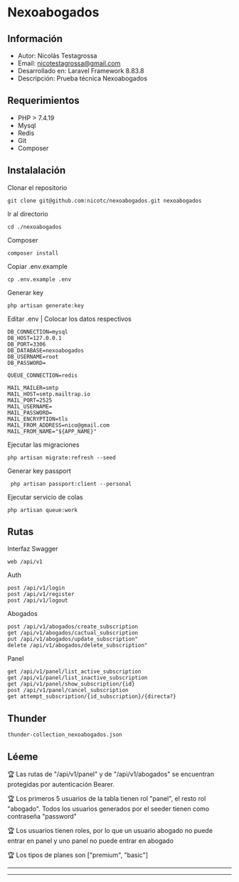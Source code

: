 # Nexoabogados

## Información
- Autor: Nicolás Testagrossa
- Email: nicotestagrossa@gmail.com
- Desarrollado en: Laravel Framework 8.83.8
- Descripción: Prueba técnica  Nexoabogados
## Requerimientos 

- PHP > 7.4.19
- Mysql 
- Redis
- Git
- Composer


## Instalalación

 Clonar el repositorio
    
    git clone git@github.com:nicotc/nexoabogados.git nexoabogados

Ir al directorio

    cd ./nexoabogados

Composer 

    composer install

Copiar .env.example

    cp .env.example .env

Generar  key

    php artisan generate:key

Editar .env | Colocar los datos respectivos  

    DB_CONNECTION=mysql
    DB_HOST=127.0.0.1
    DB_PORT=3306
    DB_DATABASE=nexoabogados
    DB_USERNAME=root
    DB_PASSWORD=

    QUEUE_CONNECTION=redis

    MAIL_MAILER=smtp
    MAIL_HOST=smtp.mailtrap.io
    MAIL_PORT=2525
    MAIL_USERNAME=
    MAIL_PASSWORD=
    MAIL_ENCRYPTION=tls
    MAIL_FROM_ADDRESS=nico@gmail.com
    MAIL_FROM_NAME="${APP_NAME}"


Ejecutar las migraciones

    php artisan migrate:refresh --seed

Generar key passport

     php artisan passport:client --personal


Ejecutar servicio de colas 

    php artisan queue:work


## Rutas

Interfaz Swagger 

    web /api/v1

Auth
    
    post /api/v1/login
    post /api/v1/register
    post /api/v1/logout

Abogados

    post /api/v1/abogados/create_subscription
    get /api/v1/abogados/cactual_subscription
    put /api/v1/abogados/update_subscription"
    delete /api/v1/abogados/delete_subscription"

Panel

    get /api/v1/panel/list_active_subscription
    get /api/v1/panel/list_inactive_subscription
    get /api/v1/panel/show_subscription/{id}
    post /api/v1/panel/cancel_subscription
    get attempt_subscription/{id_subscription}/{directa?}

## Thunder  

    thunder-collection_nexoabogados.json


## Léeme

🏆 Las rutas de "/api/v1/panel" y de "/api/v1/abogados" se encuentran protegidas por autenticación  Bearer. 

🏆 Los primeros 5 usuarios de la tabla tienen rol "panel", el resto rol "abogado". Todos los usuarios generados por el seeder tienen como contraseña "password"

🏆 Los usuarios tienen roles, por lo que un usuario abogado no puede entrar en panel y uno panel no puede entrar en abogado

🏆 Los tipos de planes son ["premium", "basic"]

---

---


